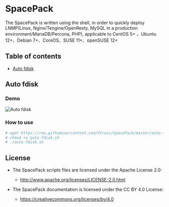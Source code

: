 # SpacePack

The SpacePack is written using the shell, in order to quickly deploy LNMP(Linux, Nginx/Tengine/OpenResty, MySQL in a production environment/MariaDB/Percona, PHP), applicable to CentOS 5+ 、Ubuntu 12+、Debian 7+、CoreOS、SUSE 11+、openSUSE 12+

## Table of contents

- [Auto fdisk](#auto-fdisk)

## Auto fdisk

### Demo

![Auto fdisk](https://camo.githubusercontent.com/aab54b4db22aef8d1b2103258d4a38996dab1ecf/687474703a2f2f7777312e73696e61696d672e636e2f6c617267652f303036306c6d37546c7931666b746d777a7a7666706a33313030306e376e33712e6a7067) 

### How to use

```bash
# wget https://raw.githubusercontent.com/Vtrois/SpacePack/master/auto-fdisk.sh
# chmod +x auto-fdisk.sh
# ./auto-fdisk.sh
```

## License

- The SpacePack scripts files are licensed under the Apache License 2.0:
  - http://www.apache.org/licenses/LICENSE-2.0.html

- The SpacePack documentation is licensed under the CC BY 4.0 License:
  - https://creativecommons.org/licenses/by/4.0
